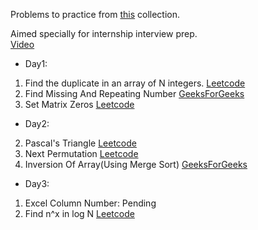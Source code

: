 Problems to practice from [this](https://docs.google.com/document/d/1SM92efk8oDl8nyVw8NHPnbGexTS9W-1gmTEYfEurLWQ/edit) collection.

Aimed specially for internship interview prep.  
[Video](https://www.youtube.com/watch?v=WNtzUR_MwUQ)

* Day1:
 1. Find the duplicate in an array of N integers. [Leetcode](https://leetcode.com/problems/find-the-duplicate-number)
 3. Find Missing And Repeating Number [GeeksForGeeks](https://practice.geeksforgeeks.org/problems/find-missing-and-repeating/0) &nbsp; 
 4. Set Matrix Zeros [Leetcode](https://leetcode.com/problems/set-matrix-zeroes/)

* Day2:
 2. Pascal's Triangle [Leetcode](https://leetcode.com/problems/pascals-triangle/)
 3. Next Permutation [Leetcode](https://leetcode.com/problems/next-permutation/)
 4. Inversion Of Array(Using Merge Sort) [GeeksForGeeks](https://practice.geeksforgeeks.org/problems/inversion-of-array/0)

 * Day3:
 1. Excel Column Number: Pending
 2. Find n^x in log N [Leetcode](https://leetcode.com/problems/powx-n/)